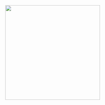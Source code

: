 
<img src="https://user-images.githubusercontent.com/97331219/156993397-a1b91c47-4b38-4120-a4a7-f7e8de4c6097.png" width="300" height="300">
